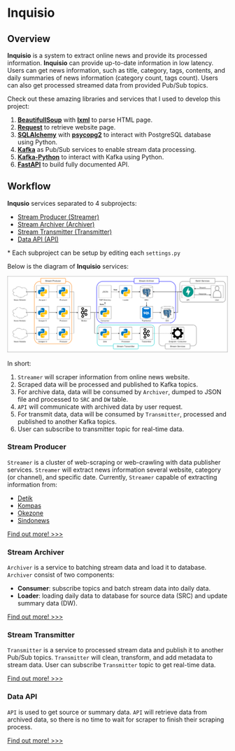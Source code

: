 # Inquisio

## Overview
**Inquisio** is a system to extract online news and provide its processed information. **Inquisio** can provide up-to-date information in low latency. Users can get news information, such as title, category, tags, contents, and daily summaries of news information (category count, tags count). Users can also get processed streamed data from provided Pub/Sub topics.

Check out these amazing libraries and services that I used to develop this project:
1. [**BeautifullSoup**](https://github.com/waylan/beautifulsoup) with [**lxml**](https://github.com/lxml/lxml) to parse HTML page.
2. [**Request**](https://github.com/pallets/click) to retrieve website page.
3. [**SQLAlchemy**](https://www.sqlalchemy.org/) with [**psycopg2**](https://pypi.org/project/psycopg2/) to interact with PostgreSQL database using Python.
4. [**Kafka**](https://kafka.apache.org/) as Pub/Sub services to enable stream data processing.
5. [**Kafka-Python**](https://github.com/dpkp/kafka-python) to interact with Kafka using Python.
6. [**FastAPI**](https://fastapi.tiangolo.com/) to build fully documented API.

## Workflow
**Inqusio** services separated to 4 subprojects:
- [Stream Producer (Streamer)](#stream-producer)
- [Stream Archiver (Archiver)](#stream-archiver)
- [Stream Transmitter (Transmitter)](#stream-transmitter)
- [Data API (API)](#data-api)

\* Each subproject can be setup by editing each `settings.py`

Below is the diagram of **Inquisio** services:

![Services Diagram](./docs/services-diagram.png)

In short:
1. `Streamer` will scraper information from online news website.
2. Scraped data will be processed and published to Kafka topics.
3. For archive data, data will be consumed by `Archiver`, dumped to JSON file and processed to `SRC` and `DW` table.
4. `API` will communicate with archived data by user request.
5. For transmit data, data will be consumed by `Transmitter`, processed and published to another Kafka topics.
6. User can subscribe to transmitter topic for real-time data.

### Stream Producer
`Streamer` is a cluster of web-scraping or web-crawling with data publisher services. `Streamer` will extract news information several website, category (or channel), and specific date. Currently, `Streamer` capable of extracting information from:
- [Detik](https://www.detik.com/)
- [Kompas](https://www.kompas.com/)
- [Okezone](https://www.okezone.com/)
- [Sindonews](https://www.sindonews.com/)

[Find out more! >>>](streamer/README.md)

### Stream Archiver
`Archiver` is a service to batching stream data and load it to database. `Archiver` consist of two components:
- **Consumer**: subscribe topics and batch stream data into daily data.
- **Loader**: loading daily data to database for source data (SRC) and update summary data (DW).

[Find out more! >>>](archiver/README.md)

### Stream Transmitter
`Transmitter` is a service to processed stream data and publish it to another Pub/Sub topics. `Transmitter` will clean, transform, and add metadata to stream data. User can subscribe `Transmitter` topic to get real-time data.

[Find out more! >>>](transmitter/README.md)

### Data API
`API` is used to get source or summary data. `API` will retrieve data from archived data, so there is no time to wait for scraper to finish their scraping process.

[Find out more! >>>](api/README.md)
